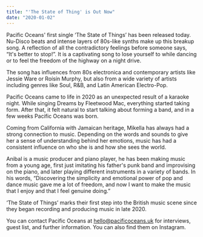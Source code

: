 ```yaml
---
title: "'The State of Thing' is Out Now"
date: "2020-01-02"
---
```


Pacific Oceans' first single ‘The State of Things’ has been released today.
Nu-Disco beats and intense layers of 80s-like synths make up this breakup song.
A reflection of all the contradictory feelings before someone says, “It's better
to stop!”. It is a captivating song to lose yourself to while dancing or to feel
the freedom of the highway on a night drive.

The song has influences from 80s electronica and contemporary artists like
Jessie Ware or Roísín Murphy, but also from a wide variety of artists including
genres like Soul, R&B, and Latin American Electro-Pop.

Pacific Oceans came to life in 2020 as an unexpected result of a karaoke night.
While singing Dreams by Fleetwood Mac, everything started taking form. After
that, it felt natural to start talking about forming a band, and in a few weeks
Pacific Oceans was born.

Coming from California with Jamaican heritage, Mikella has always had a strong
connection to music. Depending on the words and sounds to give her a sense of
understanding behind her emotions, music has had a consistent influence on who
she is and how she sees the world.

Anibal is a music producer and piano player, he has been making music from a
young age, first just imitating his father's punk band and improvising on the
piano, and later playing different instruments in a variety of bands. In his
words, “Discovering the simplicity and emotional power of pop and dance music
gave me a lot of freedom, and now I want to make the music that I enjoy and that
I feel genuine doing.”

‘The State of Things’ marks their first step into the British music scene since
they began recording and producing music in late 2020.

You can contact Pacific Oceans at hello@pacificoceans.uk for interviews, guest
list, and further information. You can also find them on Instagram.
